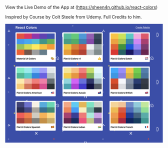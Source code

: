 View the Live Demo of the App at (https://sheen4n.github.io/react-colors)

Inspired by Course by Colt Steele from Udemy. Full Credits to him.

![Screenshot](Screenshot.png)

